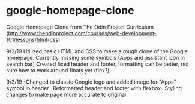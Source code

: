 # google-homepage-clone
Google Homepage Clone from The Odin Project Curriculum (http://www.theodinproject.com/courses/web-development-101/lessons/html-css)

9/2/19
Utilized basic HTML and CSS to make a rough clone of the Google homepage.
Currently missing some symbols (Apps and assistant icon in search bar)
Created fixed header and footer, formatting can be better, not sure how to work around floats yet (flex?).

9/3/19
-Changed to classic Google logo and added image for "Apps" symbol in header
-Reformatted header and footer with flexbox
-Styling changes to make page more accurate to original
